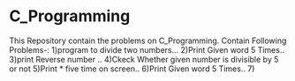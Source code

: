 # C_Programming
This Repository contain the problems on C_Programming.
Contain Following Problems-:
1)program to divide two numbers...
2)Print Given word 5 Times..
3)print Reverse number ..
4)Ckeck Whether given number is divisible by 5 or not
5)Print * five time on screen..
6)Print Given word 5 Times..
7)
